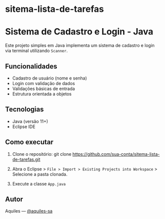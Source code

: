 # sitema-lista-de-tarefas

# Sistema de Cadastro e Login - Java

Este projeto simples em Java implementa um sistema de cadastro e login via terminal utilizando `Scanner`.

## Funcionalidades

- Cadastro de usuário (nome e senha)
- Login com validação de dados
- Validações básicas de entrada
- Estrutura orientada a objetos

## Tecnologias

- Java (versão 11+)
- Eclipse IDE

## Como executar

1. Clone o repositório:
git clone https://github.com/sua-conta/sitema-lista-de-tarefas.git

2. Abra o Eclipse > `File > Import > Existing Projects into Workspace` > Selecione a pasta clonada.
3. Execute a classe `App.java`

## Autor

Aquiles — [@aquiles-sa](https://github.com/aquiles-sa)
